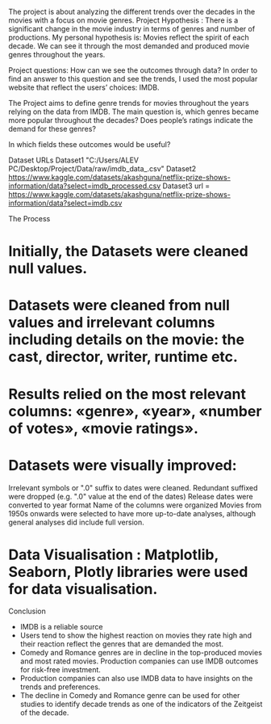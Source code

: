The project is about analyzing the different trends over the decades in the movies with a focus on movie genres.
Project Hypothesis : There is a significant change in the movie industry in terms of genres and number of productions. My personal hypothesis is: Movies reflect the spirit of each decade. We can see it through the most demanded and produced movie genres throughout the years. 


Project questions:
How can we see the outcomes through data?
In order to find an answer to this question and see the trends, I used the most popular website that reflect the users’ choices: IMDB.

The Project aims to define genre trends for movies throughout the years relying on the data from IMDB. The main question is, which genres became more popular throughout the decades? Does people’s ratings indicate the demand for these genres?

In which fields these outcomes would be useful?

Dataset URLs
Dataset1   "C:/Users/ALEV PC/Desktop/Project/Data/raw/imdb_data_.csv" 
Dataset2   https://www.kaggle.com/datasets/akashguna/netflix-prize-shows-information/data?select=imdb_processed.csv
Dataset3   url = https://www.kaggle.com/datasets/akashguna/netflix-prize-shows-information/data?select=imdb.csv
 

The Process
# Initially, the Datasets were cleaned null values.
# Datasets were cleaned from null values and irrelevant columns including details on the movie: the cast, director, writer, runtime etc. 
# Results relied on the most relevant columns: «genre», «year», «number of votes», «movie ratings».
# Datasets were visually improved: 
  Irrelevant symbols or ".0" suffix to dates were cleaned. 
  Redundant suffixed were dropped (e.g. ".0" value at the end of the dates) 
  Release dates were converted to year format
  Name of the columns were organized
  Movies from 1950s onwards were selected to have more up-to-date analyses, although general analyses did include full version.

# Data Visualisation : Matplotlib, Seaborn, Plotly libraries were used for data visualisation.

Conclusion

- IMDB is a reliable source 
- Users tend to show the highest reaction on movies they rate high and their reaction reflect the genres that are demanded the most.
- Comedy and Romance genres are in decline in the top-produced movies and most rated movies. Production companies can use IMDB outcomes for risk-free investment.  
- Production companies can also use IMDB data to have insights on the trends and preferences.
- The decline in Comedy and Romance genre can be used for other studies to identify decade trends as one of the indicators of the Zeitgeist of the decade. 

